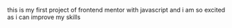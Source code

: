 this is my first project of frontend mentor with javascript and i am so excited as i can improve my skills